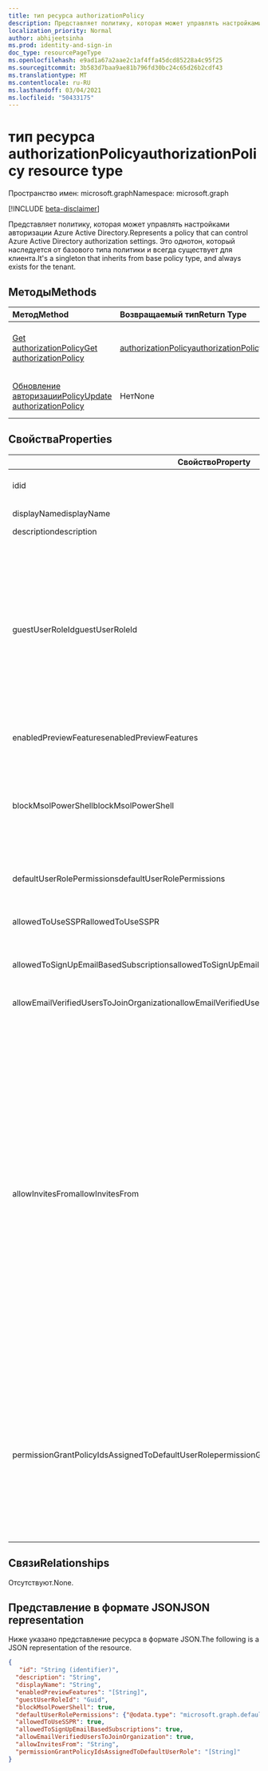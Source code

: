 ```yaml
---
title: тип ресурса authorizationPolicy
description: Представляет политику, которая может управлять настройками авторизации Azure Active Directory.
localization_priority: Normal
author: abhijeetsinha
ms.prod: identity-and-sign-in
doc_type: resourcePageType
ms.openlocfilehash: e9ad1a67a2aae2c1af4ffa45dcd85228a4c95f25
ms.sourcegitcommit: 3b583d7baa9ae81b796fd30bc24c65d26b2cdf43
ms.translationtype: MT
ms.contentlocale: ru-RU
ms.lasthandoff: 03/04/2021
ms.locfileid: "50433175"
---
```

# <a name="authorizationpolicy-resource-type"></a><span data-ttu-id="fcff7-103">тип ресурса authorizationPolicy</span><span class="sxs-lookup"><span data-stu-id="fcff7-103">authorizationPolicy resource type</span></span>

<span data-ttu-id="fcff7-104">Пространство имен: microsoft.graph</span><span class="sxs-lookup"><span data-stu-id="fcff7-104">Namespace: microsoft.graph</span></span>

[!INCLUDE [beta-disclaimer](../../includes/beta-disclaimer.md)]

<span data-ttu-id="fcff7-105">Представляет политику, которая может управлять настройками авторизации Azure Active Directory.</span><span class="sxs-lookup"><span data-stu-id="fcff7-105">Represents a policy that can control Azure Active Directory authorization settings.</span></span> <span data-ttu-id="fcff7-106">Это однотон, который наследуется от базового типа политики и всегда существует для клиента.</span><span class="sxs-lookup"><span data-stu-id="fcff7-106">It's a singleton that inherits from base policy type, and always exists for the tenant.</span></span> 

## <a name="methods"></a><span data-ttu-id="fcff7-107">Методы</span><span class="sxs-lookup"><span data-stu-id="fcff7-107">Methods</span></span>

| <span data-ttu-id="fcff7-108">Метод</span><span class="sxs-lookup"><span data-stu-id="fcff7-108">Method</span></span>       | <span data-ttu-id="fcff7-109">Возвращаемый тип</span><span class="sxs-lookup"><span data-stu-id="fcff7-109">Return Type</span></span> | <span data-ttu-id="fcff7-110">Описание</span><span class="sxs-lookup"><span data-stu-id="fcff7-110">Description</span></span> |
|:-------------|:------------|:------------|
| [<span data-ttu-id="fcff7-111">Get authorizationPolicy</span><span class="sxs-lookup"><span data-stu-id="fcff7-111">Get authorizationPolicy</span></span>](../api/authorizationpolicy-get.md) | [<span data-ttu-id="fcff7-112">authorizationPolicy</span><span class="sxs-lookup"><span data-stu-id="fcff7-112">authorizationPolicy</span></span>](authorizationpolicy.md) | <span data-ttu-id="fcff7-113">Ознакомьтесь с объектом authorizationPolicy.</span><span class="sxs-lookup"><span data-stu-id="fcff7-113">Read the authorizationPolicy object.</span></span> |
| [<span data-ttu-id="fcff7-114">Обновление авторизацииPolicy</span><span class="sxs-lookup"><span data-stu-id="fcff7-114">Update authorizationPolicy</span></span>](../api/authorizationpolicy-update.md) | <span data-ttu-id="fcff7-115">Нет</span><span class="sxs-lookup"><span data-stu-id="fcff7-115">None</span></span> | <span data-ttu-id="fcff7-116">Обновление объекта authorizationPolicy.</span><span class="sxs-lookup"><span data-stu-id="fcff7-116">Update the authorizationPolicy object.</span></span> |

## <a name="properties"></a><span data-ttu-id="fcff7-117">Свойства</span><span class="sxs-lookup"><span data-stu-id="fcff7-117">Properties</span></span>  
| <span data-ttu-id="fcff7-118">Свойство</span><span class="sxs-lookup"><span data-stu-id="fcff7-118">Property</span></span> | <span data-ttu-id="fcff7-119">Тип</span><span class="sxs-lookup"><span data-stu-id="fcff7-119">Type</span></span> | <span data-ttu-id="fcff7-120">Описание</span><span class="sxs-lookup"><span data-stu-id="fcff7-120">Description</span></span> | 
|-|-|-|
|<span data-ttu-id="fcff7-121">id</span><span class="sxs-lookup"><span data-stu-id="fcff7-121">id</span></span>|<span data-ttu-id="fcff7-122">String</span><span class="sxs-lookup"><span data-stu-id="fcff7-122">String</span></span>| <span data-ttu-id="fcff7-123">ID политики авторизации.</span><span class="sxs-lookup"><span data-stu-id="fcff7-123">ID of the authorization policy.</span></span> <span data-ttu-id="fcff7-124">Обязательный.</span><span class="sxs-lookup"><span data-stu-id="fcff7-124">Required.</span></span> <span data-ttu-id="fcff7-125">Только для чтения.</span><span class="sxs-lookup"><span data-stu-id="fcff7-125">Read-only.</span></span>| 
|<span data-ttu-id="fcff7-126">displayName</span><span class="sxs-lookup"><span data-stu-id="fcff7-126">displayName</span></span>|<span data-ttu-id="fcff7-127">String</span><span class="sxs-lookup"><span data-stu-id="fcff7-127">String</span></span>| <span data-ttu-id="fcff7-128">Отображение имени для этой политики.</span><span class="sxs-lookup"><span data-stu-id="fcff7-128">Display name for this policy.</span></span> |  
|<span data-ttu-id="fcff7-129">description</span><span class="sxs-lookup"><span data-stu-id="fcff7-129">description</span></span>|<span data-ttu-id="fcff7-130">String</span><span class="sxs-lookup"><span data-stu-id="fcff7-130">String</span></span>| <span data-ttu-id="fcff7-131">Описание этой политики.</span><span class="sxs-lookup"><span data-stu-id="fcff7-131">Description of this policy.</span></span>|  
|<span data-ttu-id="fcff7-132">guestUserRoleId</span><span class="sxs-lookup"><span data-stu-id="fcff7-132">guestUserRoleId</span></span>|<span data-ttu-id="fcff7-133">Guid</span><span class="sxs-lookup"><span data-stu-id="fcff7-133">Guid</span></span>| <span data-ttu-id="fcff7-134">Представляет шаблон roleId для роли, которая должна быть предоставлена гостевому пользователю.</span><span class="sxs-lookup"><span data-stu-id="fcff7-134">Represents role templateId for the role that should be granted to guest user.</span></span> <span data-ttu-id="fcff7-135">Чтобы найти список доступных шаблонов ролей, обратитесь к list [unifiedRoleDefinitions.](../api/rbacapplication-list-roledefinitions.md)</span><span class="sxs-lookup"><span data-stu-id="fcff7-135">Refer to [List unifiedRoleDefinitions](../api/rbacapplication-list-roledefinitions.md) to find the list of available role templates.</span></span> <span data-ttu-id="fcff7-136">В настоящее время поддерживаются следующие роли: User (a0b1b346-4d3e-4e8b-98f8-753987be4970), Guest User (10dae51f-b6af-40 16-8d66-8c2a99b929b3) и ограниченный гость (2af84b1e-32c8-42b7-82bc-daa82404023b).</span><span class="sxs-lookup"><span data-stu-id="fcff7-136">Currently following roles are supported: User (a0b1b346-4d3e-4e8b-98f8-753987be4970), Guest User (10dae51f-b6af-4016-8d66-8c2a99b929b3), and Restricted Guest User (2af84b1e-32c8-42b7-82bc-daa82404023b).</span></span> | 
|<span data-ttu-id="fcff7-137">enabledPreviewFeatures</span><span class="sxs-lookup"><span data-stu-id="fcff7-137">enabledPreviewFeatures</span></span>|<span data-ttu-id="fcff7-138">Коллекция строк</span><span class="sxs-lookup"><span data-stu-id="fcff7-138">String collection</span></span>| <span data-ttu-id="fcff7-139">Список функций, включенных для личного предварительного просмотра в клиенте.</span><span class="sxs-lookup"><span data-stu-id="fcff7-139">List of features enabled for private preview on the tenant.</span></span> | 
|<span data-ttu-id="fcff7-140">blockMsolPowerShell</span><span class="sxs-lookup"><span data-stu-id="fcff7-140">blockMsolPowerShell</span></span>|<span data-ttu-id="fcff7-141">Boolean</span><span class="sxs-lookup"><span data-stu-id="fcff7-141">Boolean</span></span>| <span data-ttu-id="fcff7-142">Чтобы отключить использование MSOL PowerShell, установите это свойство true.</span><span class="sxs-lookup"><span data-stu-id="fcff7-142">To disable the use of MSOL PowerShell set this property to true.</span></span> <span data-ttu-id="fcff7-143">Настройка true также отключит пользовательский доступ к устаревшей конечной точке службы, используемой MSOL PowerShell.</span><span class="sxs-lookup"><span data-stu-id="fcff7-143">Setting to true will also disable user-based access to the legacy service endpoint used by MSOL PowerShell.</span></span> <span data-ttu-id="fcff7-144">Это не влияет на Azure AD Connect или Microsoft Graph.</span><span class="sxs-lookup"><span data-stu-id="fcff7-144">This does not affect Azure AD Connect or Microsoft Graph.</span></span> | 
|<span data-ttu-id="fcff7-145">defaultUserRolePermissions</span><span class="sxs-lookup"><span data-stu-id="fcff7-145">defaultUserRolePermissions</span></span>|[<span data-ttu-id="fcff7-146">defaultUserRolePermissions</span><span class="sxs-lookup"><span data-stu-id="fcff7-146">defaultUserRolePermissions</span></span>](defaultUserRolePermissions.md)| <span data-ttu-id="fcff7-147">Указывает определенные настраиваемые разрешения для роли пользователя по умолчанию.</span><span class="sxs-lookup"><span data-stu-id="fcff7-147">Specifies certain customizable permissions for default user role.</span></span> | 
|<span data-ttu-id="fcff7-148">allowedToUseSSPR</span><span class="sxs-lookup"><span data-stu-id="fcff7-148">allowedToUseSSPR</span></span>|<span data-ttu-id="fcff7-149">Boolean</span><span class="sxs-lookup"><span data-stu-id="fcff7-149">Boolean</span></span>| <span data-ttu-id="fcff7-150">Указывает, можно ли использовать Self-Serve сброса пароля пользователями клиента.</span><span class="sxs-lookup"><span data-stu-id="fcff7-150">Indicates whether the Self-Serve Password Reset feature can be used by users on the tenant.</span></span> | 
|<span data-ttu-id="fcff7-151">allowedToSignUpEmailBasedSubscriptions</span><span class="sxs-lookup"><span data-stu-id="fcff7-151">allowedToSignUpEmailBasedSubscriptions</span></span>|<span data-ttu-id="fcff7-152">Boolean</span><span class="sxs-lookup"><span data-stu-id="fcff7-152">Boolean</span></span>| <span data-ttu-id="fcff7-153">Указывает, могут ли пользователи подписываться на подписки на основе электронной почты.</span><span class="sxs-lookup"><span data-stu-id="fcff7-153">Indicates whether users can sign up for email based subscriptions.</span></span> | 
|<span data-ttu-id="fcff7-154">allowEmailVerifiedUsersToJoinOrganization</span><span class="sxs-lookup"><span data-stu-id="fcff7-154">allowEmailVerifiedUsersToJoinOrganization</span></span>|<span data-ttu-id="fcff7-155">Boolean</span><span class="sxs-lookup"><span data-stu-id="fcff7-155">Boolean</span></span>| <span data-ttu-id="fcff7-156">Указывает, может ли пользователь присоединиться к клиенту по проверке электронной почты.</span><span class="sxs-lookup"><span data-stu-id="fcff7-156">Indicates whether a user can join the tenant by email validation.</span></span> | 
|<span data-ttu-id="fcff7-157">allowInvitesFrom</span><span class="sxs-lookup"><span data-stu-id="fcff7-157">allowInvitesFrom</span></span>|<span data-ttu-id="fcff7-158">String</span><span class="sxs-lookup"><span data-stu-id="fcff7-158">String</span></span>|<span data-ttu-id="fcff7-159">Указывает, кто может приглашать внешних пользователей в организацию.</span><span class="sxs-lookup"><span data-stu-id="fcff7-159">Indicates who can invite external users to the organization.</span></span> <span data-ttu-id="fcff7-160">Возможные значения:</span><span class="sxs-lookup"><span data-stu-id="fcff7-160">Possible values are:</span></span><ul><li><span data-ttu-id="fcff7-161">`none` - Запретить всем, включая администраторов, приглашать внешних пользователей.</span><span class="sxs-lookup"><span data-stu-id="fcff7-161">`none` - Prevent everyone, including admins, from inviting external users.</span></span> <span data-ttu-id="fcff7-162">Параметр по умолчанию для правительства США.</span><span class="sxs-lookup"><span data-stu-id="fcff7-162">Default setting for US Government.</span></span></li><li><span data-ttu-id="fcff7-163">`adminsAndGuestInviters` - Разрешить участникам глобальных администраторов, администраторов пользователей и приглашенных приглашений приглашать внешних пользователей.</span><span class="sxs-lookup"><span data-stu-id="fcff7-163">`adminsAndGuestInviters` - Allow members of Global Administrators, User Administrators, and Guest Inviter roles to invite external users.</span></span></li><li><span data-ttu-id="fcff7-164">`adminsGuestInvitersAndAllMembers` - Разрешить вышеперечисленные роли администратора и всем другим участникам роли пользователя приглашать внешних пользователей.</span><span class="sxs-lookup"><span data-stu-id="fcff7-164">`adminsGuestInvitersAndAllMembers` - Allow the above admin roles and all other User role members to invite external users.</span></span></li><li><span data-ttu-id="fcff7-165">`everyone` - Разрешить всем в организации, включая гостевых пользователей, приглашать внешних пользователей.</span><span class="sxs-lookup"><span data-stu-id="fcff7-165">`everyone` - Allow everyone in the organization, including guest users, to invite external users.</span></span> <span data-ttu-id="fcff7-166">Параметр по умолчанию для всех облачных сред, кроме правительства США.</span><span class="sxs-lookup"><span data-stu-id="fcff7-166">Default setting for all cloud environments except US Government.</span></span></li></ul> |
|<span data-ttu-id="fcff7-167">permissionGrantPolicyIdsAssignedToDefaultUserRole</span><span class="sxs-lookup"><span data-stu-id="fcff7-167">permissionGrantPolicyIdsAssignedToDefaultUserRole</span></span>|<span data-ttu-id="fcff7-168">Коллекция строк</span><span class="sxs-lookup"><span data-stu-id="fcff7-168">String collection</span></span>|<span data-ttu-id="fcff7-169">Указывает, разрешено ли согласие пользователя на приложения, и если это так, какая политика согласия приложения (permissionGrantPolicy) регулирует разрешение для пользователей на предоставление согласия.</span><span class="sxs-lookup"><span data-stu-id="fcff7-169">Indicates if user consent to apps is allowed, and if it is, which app consent policy (permissionGrantPolicy) governs the permission for users to grant consent.</span></span> <span data-ttu-id="fcff7-170">Значения должны быть в формате , где находится id встроенной или настраиваемой политики согласия `managePermissionGrantsForSelf.{id}` `{id}` [приложения.](/azure/active-directory/manage-apps/manage-app-consent-policies) </span><span class="sxs-lookup"><span data-stu-id="fcff7-170">Values should be in the format `managePermissionGrantsForSelf.{id}`, where `{id}` is the **id** of a built-in or custom [app consent policy](/azure/active-directory/manage-apps/manage-app-consent-policies).</span></span> <span data-ttu-id="fcff7-171">Пустой список указывает, что согласие пользователя на приложения отключено.</span><span class="sxs-lookup"><span data-stu-id="fcff7-171">An empty list indicates user consent to apps is disabled.</span></span> |

## <a name="relationships"></a><span data-ttu-id="fcff7-172">Связи</span><span class="sxs-lookup"><span data-stu-id="fcff7-172">Relationships</span></span>

<span data-ttu-id="fcff7-173">Отсутствуют.</span><span class="sxs-lookup"><span data-stu-id="fcff7-173">None.</span></span>

## <a name="json-representation"></a><span data-ttu-id="fcff7-174">Представление в формате JSON</span><span class="sxs-lookup"><span data-stu-id="fcff7-174">JSON representation</span></span>

<span data-ttu-id="fcff7-175">Ниже указано представление ресурса в формате JSON.</span><span class="sxs-lookup"><span data-stu-id="fcff7-175">The following is a JSON representation of the resource.</span></span>

<!-- {
  "blockType": "resource",
  "optionalProperties": [

  ],
  "@odata.type": "microsoft.graph.authorizationPolicy",
  "keyProperty": "id"
}-->

```json
{
   "id": "String (identifier)",
  "description": "String",
  "displayName": "String",
  "enabledPreviewFeatures": "[String]",
  "guestUserRoleId": "Guid",
  "blockMsolPowerShell": true,
  "defaultUserRolePermissions": {"@odata.type": "microsoft.graph.defaultUserRolePermissions"},
  "allowedToUseSSPR": true,
  "allowedToSignUpEmailBasedSubscriptions": true,
  "allowEmailVerifiedUsersToJoinOrganization": true,
  "allowInvitesFrom": "String",
  "permissionGrantPolicyIdsAssignedToDefaultUserRole": "[String]"
}
```
